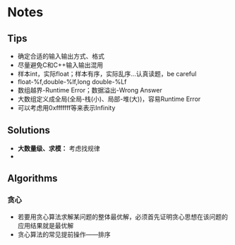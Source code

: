 # Notes

## Tips
* 确定合适的输入输出方式、格式
* 尽量避免C和C++输入输出混用
* 样本int，实际float；样本有序，实际乱序...认真读题，be careful
* float-%f,double-%lf,long double-%Lf
* 数组越界-Runtime Error；数据溢出-Wrong Answer
* 大数组定义成全局(全局-栈(小)、局部-堆(大))，容易Runtime Error
* 可以考虑用0xfffffff等来表示Infinity

## Solutions
* **大数量级、求模：** 考虑找规律
*

## Algorithms

### 贪心
* 若要用贪心算法求解某问题的整体最优解，必须首先证明贪心思想在该问题的应用结果就是最优解
* 贪心算法的常见提前操作——排序